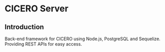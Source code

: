 # CICERO Server

## Introduction

Back-end framework for CICERO using Node.js, PostgreSQL and Sequelize.
Providing REST APIs for easy access.